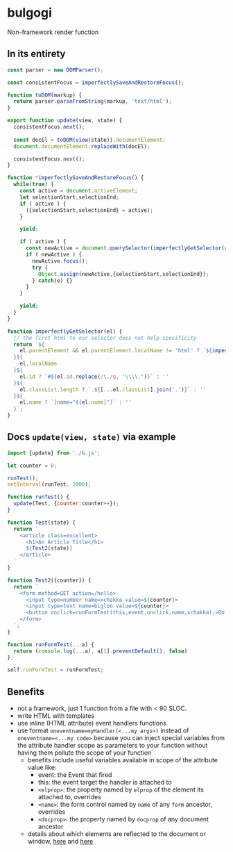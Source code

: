 # bulgogi

Non-framework render function

## In its entirety

```javascript
const parser = new DOMParser();

const consistentFocus = imperfectlySaveAndRestoreFocus();

function toDOM(markup) {
  return parser.parseFromString(markup, 'text/html');
}

export function update(view, state) {
  consistentFocus.next();
  
  const docEl = toDOM(view(state)).documentElement;
  document.documentElement.replaceWith(docEl);

  consistentFocus.next();
}

function *imperfectlySaveAndRestoreFocus() {
  while(true) {
    const active = document.activeElement;
    let selectionStart,selectionEnd;
    if ( active ) {
      ({selectionStart,selectionEnd} = active);
    }

    yield;

    if ( active ) {
      const newActive = document.querySelector(imperfectlyGetSelector(active));
      if ( newActive ) {
        newActive.focus();
        try {
          Object.assign(newActive,{selectionStart,selectionEnd});
        } catch(e) {}
      }
    }

    yield;
  }
}

function imperfectlyGetSelector(el) {
  // the first html to our selector does not help specificity
  return `${
    el.parentElement && el.parentElement.localName != 'html' ? `${imperfectlyGetSelector(el.parentElement)} > ` : ''  
  }${
    el.localName
  }${
    el.id ? `#${el.id.replace(/\./g, '\\\\.')}` : ''
  }${
    el.classList.length ? `.${[...el.classList].join('.')}` : ''
  }${
    el.name ? `[name="${el.name}"]` : ''
  }`;
}
```


## Docs `update(view, state)` via example

```javascript
import {update} from './b.js';

let counter = 0;

runTest();
setInterval(runTest, 2000);

function runTest() {
  update(Test, {counter:counter++});
}

function Test(state) {
  return `
    <article class=excellent>
      <h1>An Article Title</h1>
      ${Test2(state)}
    </article>
  `
}

function Test2({counter}) {
  return `
    <form method=GET action=/hello>
      <input type=number name=xchakka value=${counter}>
      <input type=text name=bigloo value=${counter}>
      <button onclick=runFormTest(this,event,onclick,name,xchakka);>Do it</button>
    </form>
  `;
}

function runFormTest(...a) { 
  return (console.log(...a), a[1].preventDefault(), false) 
}; 

self.runFormTest = runFormTest;
```

## Benefits

- not a framework, just 1 function from a file with < 90 SLOC. 
- write HTML with templates
- use inline (HTML attribute) event handlers functions
- use format `oneventname=myHandler(<...my args>)` instead of `oneventname=<...my code>` because you can inject special variables from the attribute handler scope as parameters to your function without having them pollute the scope of your function`
  - benefits include useful variables available in scope of the attribute value like:
    - event: the Event that fired
    - this: the event target the handler is attached to
    - `<elprop>`: the property named by `elprop` of the element its attached to, overrides
    - `<name>`: the form control named by `name` of any `form` ancestor, overrides
    - `<docprop>`: the property named by `docprop` of any document ancestor
  - details about which elements are reflected to the document or window, [here](https://developer.mozilla.org/en-US/docs/Web/Guide/Events/Event_handlers) and [here](https://html.spec.whatwg.org/multipage/webappapis.html#event-handlers-on-elements,-document-objects,-and-window-objects)
  

